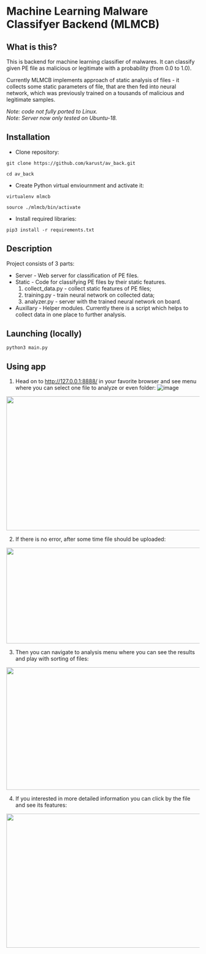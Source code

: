 # Machine Learning Malware Classifyer Backend (MLMCB)

## What is this?
This is backend for machine learning classifier of malwares. It can classify given PE file as malicious or legitimate with a probability (from 0.0 to 1.0). 

Currently MLMCB implements approach of static analysis of files - it collects some static parameters of file, that are then fed into neural network, which was previously trained on a tousands of malicious and legitimate samples. 


*Note: code not fully ported to Linux.*  
*Note: Server now only tested on Ubuntu-18.*
## Installation
* Clone repository:
```
git clone https://github.com/karust/av_back.git

cd av_back
```

* Create Python virtual enviournment and activate it:
```
virtualenv mlmcb

source ./mlmcb/bin/activate
```

* Install required libraries:
```
pip3 install -r requirements.txt
```

## Description 
Project consists of 3 parts:
* Server - Web server for classification of PE files.
* Static - Code for classifying PE files by their static features. 
    1) collect_data.py - collect static features of PE files;
    2) training.py - train neural network on collected data;
    3) analyzer.py - server with the trained neural network on board.
* Auxillary - Helper modules. Currently there is a script which helps to collect data in one place to further analysis.

## Launching (locally)
```
python3 main.py
```

## Using app
1. Head on to http://127.0.0.1:8888/ in your favorite browser and see menu where you can select one file to analyze or even folder:
![image]()
<p align="center">
<img src="https://user-images.githubusercontent.com/43439351/53442563-9bdca480-3a1a-11e9-9f92-28b05f24fff4.png" width="600" height="350"/></p>
    
2. If there is no error, after some time file should be uploaded:
<p align="center">
<img src="https://user-images.githubusercontent.com/43439351/53442830-3341f780-3a1b-11e9-8e45-022d3eccc607.png" width="550" height="250"/></p>

3. Then you can navigate to analysis menu where you can see the results and play with sorting of files:
<p align="center">
<img src="https://user-images.githubusercontent.com/43439351/53442854-48b72180-3a1b-11e9-98b3-310c312c832f.png" width="600" height="320"/></p>

4. If you interested in more detailed information you can click by the file and see its features:
<p align="center">
<img src="https://user-images.githubusercontent.com/43439351/53442936-83b95500-3a1b-11e9-88ea-3a3708d3783a.png" width="570" height="350"/></p>
